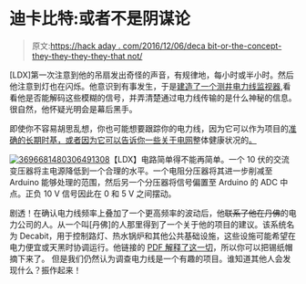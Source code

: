 # 迪卡比特:或者不是阴谋论

> 原文:[https://hack aday . com/2016/12/06/deca bit-or-the-concept-they-they-they-they-that not/](https://hackaday.com/2016/12/06/decabit-or-the-conspiracy-theory-that-wasnt/)

[LDX]第一次注意到他的吊扇发出奇怪的声音，有规律地，每小时或半小时。然后他注意到灯也在闪烁。他意识到有事发生，于是[建造了一个测井电力线监视器](https://hackaday.io/project/18619-investigating-ac-noise),看看他是否能解码这些模糊的信号，并弄清楚通过电力线传输的是什么神秘的信息。很自然，他怀疑光明会是幕后黑手。

即使你不容易胡思乱想，你也可能想要跟踪你的电力线，因为它可以作为项目的[准确的长期时基，或者因为它可以告诉你一些关于电网](http://hackaday.com/2015/07/01/embed-with-elliot-we-dont-need-no-stinkin-rtcs/)整体健康状况的[。](http://hackaday.com/2013/12/12/mains-frequency-display/)

[![3696681480306491308](../Images/e71eae7d691b81b074bb4dcd23f29eb5.png)](https://hackaday.com/wp-content/uploads/2016/11/3696681480306491308.png)【LDX】电路简单得不能再简单。一个 10 伏的交流变压器将主电源降低到一个合理的水平。一个电阻分压器将其进一步削减至 Arduino 能够处理的范围，然后另一个分压器将信号偏置至 Arduino 的 ADC 中点。正负 10 V 信号因此在 0 和 5 V 之间摆动。

剧透！在确认电力线频率上叠加了一个更高频率的波动后，他~~联系了他在丹佛~~的电力公司的人。从一个叫[丹佛]的人那里得到了一个关于他的项目的建议。该系统名为 Decabit，用于控制路灯、热水锅炉和其他公共基础设施，这些设施可能希望在电力便宜或天黑时协调运行。他链接的 [PDF 解释了这一切](http://www.elec.uow.edu.au/apqrc/content/technotes/UOW019_Tech%20Note%2014_AW_screen.pdf)，所以你可以把锡纸帽摘下来了。
但是我们仍然认为调查电力线是一个有趣的项目。谁知道其他人会发现什么？振作起来！